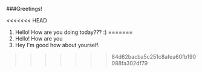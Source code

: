 ###Greetings!

<<<<<<< HEAD
1. Hello! How are you doing today??? :)
=======
1. Hello! How are you
2. Hey I'm good how about yourself.
>>>>>>> 84d62bacba5c251c8afea60fb190088fa302df79
